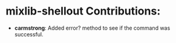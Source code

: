 <!---
This file is reset every time a new release is done. The contents of this file are for the currently unreleased version.

Example Contribution:
* **kalistec**: Improved file resource greatly.
-->
# mixlib-shellout Contributions:

* **carmstrong**: Added error? method to see if the command was successful.
